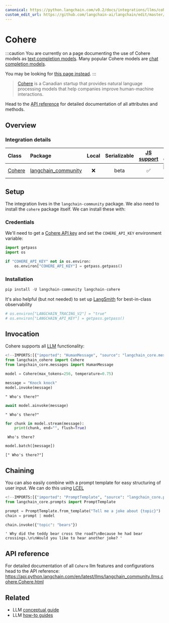 ```yaml
---
canonical: https://python.langchain.com/v0.2/docs/integrations/llms/cohere/
custom_edit_url: https://github.com/langchain-ai/langchain/edit/master/docs/docs/integrations/llms/cohere.ipynb
---
```


# Cohere

:::caution
You are currently on a page documenting the use of Cohere models as [text completion models](/docs/concepts/#llms). Many popular Cohere models are [chat completion models](/docs/concepts/#chat-models).

You may be looking for [this page instead](/docs/integrations/chat/cohere/).
:::

> [Cohere](https://cohere.ai/about) is a Canadian startup that provides natural language processing models that help companies improve human-machine interactions.

Head to the [API reference](https://api.python.langchain.com/en/latest/llms/langchain_community.llms.cohere.Cohere.html) for detailed documentation of all attributes and methods.

## Overview
### Integration details

| Class | Package | Local | Serializable | [JS support](https://js.langchain.com/v0.2/docs/integrations/llms/cohere/) | Package downloads | Package latest |
| :--- | :--- | :---: | :---: |  :---: | :---: | :---: |
| [Cohere](https://api.python.langchain.com/en/latest/llms/langchain_community.llms.cohere.Cohere.html) | [langchain_community](https://api.python.langchain.com/en/latest/community_api_reference.html) | ❌ | beta | ✅ | ![PyPI - Downloads](https://img.shields.io/pypi/dm/langchain_community?style=flat-square&label=%20) | ![PyPI - Version](https://img.shields.io/pypi/v/langchain_community?style=flat-square&label=%20) |

## Setup

The integration lives in the `langchain-community` package. We also need to install the `cohere` package itself. We can install these with:

### Credentials

We'll need to get a [Cohere API key](https://cohere.com/) and set the `COHERE_API_KEY` environment variable:

```python
import getpass
import os

if "COHERE_API_KEY" not in os.environ:
    os.environ["COHERE_API_KEY"] = getpass.getpass()
```

### Installation

```python
pip install -U langchain-community langchain-cohere
```

It's also helpful (but not needed) to set up [LangSmith](https://smith.langchain.com/) for best-in-class observability

```python
# os.environ["LANGCHAIN_TRACING_V2"] = "true"
# os.environ["LANGCHAIN_API_KEY"] = getpass.getpass()
```

## Invocation

Cohere supports all [LLM](/docs/how_to#llms) functionality:

```python
<!--IMPORTS:[{"imported": "HumanMessage", "source": "langchain_core.messages", "docs": "https://api.python.langchain.com/en/latest/messages/langchain_core.messages.human.HumanMessage.html", "title": "Cohere"}]-->
from langchain_cohere import Cohere
from langchain_core.messages import HumanMessage
```

```python
model = Cohere(max_tokens=256, temperature=0.75)
```

```python
message = "Knock knock"
model.invoke(message)
```

```output
" Who's there?"
```

```python
await model.ainvoke(message)
```

```output
" Who's there?"
```

```python
for chunk in model.stream(message):
    print(chunk, end="", flush=True)
```
```output
 Who's there?
```

```python
model.batch([message])
```

```output
[" Who's there?"]
```

## Chaining

You can also easily combine with a prompt template for easy structuring of user input. We can do this using [LCEL](/docs/concepts#langchain-expression-language-lcel)

```python
<!--IMPORTS:[{"imported": "PromptTemplate", "source": "langchain_core.prompts", "docs": "https://api.python.langchain.com/en/latest/prompts/langchain_core.prompts.prompt.PromptTemplate.html", "title": "Cohere"}]-->
from langchain_core.prompts import PromptTemplate

prompt = PromptTemplate.from_template("Tell me a joke about {topic}")
chain = prompt | model
```

```python
chain.invoke({"topic": "bears"})
```

```output
' Why did the teddy bear cross the road?\nBecause he had bear crossings.\n\nWould you like to hear another joke? '
```

## API reference

For detailed documentation of all `Cohere` llm features and configurations head to the API reference: https://api.python.langchain.com/en/latest/llms/langchain_community.llms.cohere.Cohere.html

## Related

- LLM [conceptual guide](/docs/concepts/#llms)
- LLM [how-to guides](/docs/how_to/#llms)